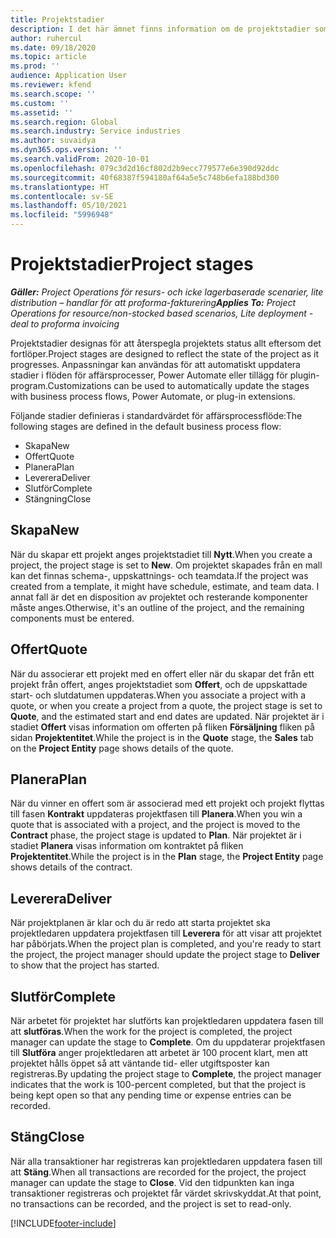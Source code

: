 ```yaml
---
title: Projektstadier
description: I det här ämnet finns information om de projektstadier som är tillgängliga i Microsoft Dynamics Project Operations.
author: ruhercul
ms.date: 09/18/2020
ms.topic: article
ms.prod: ''
audience: Application User
ms.reviewer: kfend
ms.search.scope: ''
ms.custom: ''
ms.assetid: ''
ms.search.region: Global
ms.search.industry: Service industries
ms.author: suvaidya
ms.dyn365.ops.version: ''
ms.search.validFrom: 2020-10-01
ms.openlocfilehash: 079c3d2d16cf802d2b9ecc779577e6e390d92ddc
ms.sourcegitcommit: 40f68387f594180af64a5e5c748b6efa188bd300
ms.translationtype: HT
ms.contentlocale: sv-SE
ms.lasthandoff: 05/10/2021
ms.locfileid: "5996948"
---
```

# <a name="project-stages"></a><span data-ttu-id="b5b5f-103">Projektstadier</span><span class="sxs-lookup"><span data-stu-id="b5b5f-103">Project stages</span></span>

<span data-ttu-id="b5b5f-104">_**Gäller:** Project Operations för resurs- och icke lagerbaserade scenarier, lite distribution – handlar för att proforma-fakturering_</span><span class="sxs-lookup"><span data-stu-id="b5b5f-104">_**Applies To:** Project Operations for resource/non-stocked based scenarios, Lite deployment - deal to proforma invoicing_</span></span>

<span data-ttu-id="b5b5f-105">Projektstadier designas för att återspegla projektets status allt eftersom det fortlöper.</span><span class="sxs-lookup"><span data-stu-id="b5b5f-105">Project stages are designed to reflect the state of the project as it progresses.</span></span> <span data-ttu-id="b5b5f-106">Anpassningar kan användas för att automatiskt uppdatera stadier i flöden för affärsprocesser, Power Automate eller tillägg för plugin-program.</span><span class="sxs-lookup"><span data-stu-id="b5b5f-106">Customizations can be used to automatically update the stages with business process flows, Power Automate, or plug-in extensions.</span></span>

<span data-ttu-id="b5b5f-107">Följande stadier definieras i standardvärdet för affärsprocessflöde:</span><span class="sxs-lookup"><span data-stu-id="b5b5f-107">The following stages are defined in the default business process flow:</span></span>

- <span data-ttu-id="b5b5f-108">Skapa</span><span class="sxs-lookup"><span data-stu-id="b5b5f-108">New</span></span>
- <span data-ttu-id="b5b5f-109">Offert</span><span class="sxs-lookup"><span data-stu-id="b5b5f-109">Quote</span></span>
- <span data-ttu-id="b5b5f-110">Planera</span><span class="sxs-lookup"><span data-stu-id="b5b5f-110">Plan</span></span>
- <span data-ttu-id="b5b5f-111">Leverera</span><span class="sxs-lookup"><span data-stu-id="b5b5f-111">Deliver</span></span>
- <span data-ttu-id="b5b5f-112">Slutför</span><span class="sxs-lookup"><span data-stu-id="b5b5f-112">Complete</span></span>
- <span data-ttu-id="b5b5f-113">Stängning</span><span class="sxs-lookup"><span data-stu-id="b5b5f-113">Close</span></span> 

## <a name="new"></a><span data-ttu-id="b5b5f-114">Skapa</span><span class="sxs-lookup"><span data-stu-id="b5b5f-114">New</span></span>

<span data-ttu-id="b5b5f-115">När du skapar ett projekt anges projektstadiet till **Nytt**.</span><span class="sxs-lookup"><span data-stu-id="b5b5f-115">When you create a project, the project stage is set to **New**.</span></span> <span data-ttu-id="b5b5f-116">Om projektet skapades från en mall kan det finnas schema-, uppskattnings- och teamdata.</span><span class="sxs-lookup"><span data-stu-id="b5b5f-116">If the project was created from a template, it might have schedule, estimate, and team data.</span></span> <span data-ttu-id="b5b5f-117">I annat fall är det en disposition av projektet och resterande komponenter måste anges.</span><span class="sxs-lookup"><span data-stu-id="b5b5f-117">Otherwise, it's an outline of the project, and the remaining components must be entered.</span></span>

## <a name="quote"></a><span data-ttu-id="b5b5f-118">Offert</span><span class="sxs-lookup"><span data-stu-id="b5b5f-118">Quote</span></span>

<span data-ttu-id="b5b5f-119">När du associerar ett projekt med en offert eller när du skapar det från ett projekt från offert, anges projektstadiet som **Offert**, och de uppskattade start- och slutdatumen uppdateras.</span><span class="sxs-lookup"><span data-stu-id="b5b5f-119">When you associate a project with a quote, or when you create a project from a quote, the project stage is set to **Quote**, and the estimated start and end dates are updated.</span></span> <span data-ttu-id="b5b5f-120">När projektet är i stadiet **Offert** visas information om offerten på fliken **Försäljning** fliken på sidan **Projektentitet**.</span><span class="sxs-lookup"><span data-stu-id="b5b5f-120">While the project is in the **Quote** stage, the **Sales** tab on the **Project Entity** page shows details of the quote.</span></span>

## <a name="plan"></a><span data-ttu-id="b5b5f-121">Planera</span><span class="sxs-lookup"><span data-stu-id="b5b5f-121">Plan</span></span>

<span data-ttu-id="b5b5f-122">När du vinner en offert som är associerad med ett projekt och projekt flyttas till fasen **Kontrakt** uppdateras projektfasen till **Planera**.</span><span class="sxs-lookup"><span data-stu-id="b5b5f-122">When you win a quote that is associated with a project, and the project is moved to the **Contract** phase, the project stage is updated to **Plan**.</span></span> <span data-ttu-id="b5b5f-123">När projektet är i stadiet **Planera** visas information om kontraktet på fliken **Projektentitet**.</span><span class="sxs-lookup"><span data-stu-id="b5b5f-123">While the project is in the **Plan** stage, the **Project Entity** page shows details of the contract.</span></span>

## <a name="deliver"></a><span data-ttu-id="b5b5f-124">Leverera</span><span class="sxs-lookup"><span data-stu-id="b5b5f-124">Deliver</span></span>

<span data-ttu-id="b5b5f-125">När projektplanen är klar och du är redo att starta projektet ska projektledaren uppdatera projektfasen till **Leverera** för att visar att projektet har påbörjats.</span><span class="sxs-lookup"><span data-stu-id="b5b5f-125">When the project plan is completed, and you're ready to start the project, the project manager should update the project stage to **Deliver** to show that the project has started.</span></span>

## <a name="complete"></a><span data-ttu-id="b5b5f-126">Slutför</span><span class="sxs-lookup"><span data-stu-id="b5b5f-126">Complete</span></span> 

<span data-ttu-id="b5b5f-127">När arbetet för projektet har slutförts kan projektledaren uppdatera fasen till att **slutföras**.</span><span class="sxs-lookup"><span data-stu-id="b5b5f-127">When the work for the project is completed, the project manager can update the stage to **Complete**.</span></span> <span data-ttu-id="b5b5f-128">Om du uppdaterar projektfasen till **Slutföra** anger projektledaren att arbetet är 100 procent klart, men att projektet hålls öppet så att väntande tid- eller utgiftsposter kan registreras.</span><span class="sxs-lookup"><span data-stu-id="b5b5f-128">By updating the project stage to **Complete**, the project manager indicates that the work is 100-percent completed, but that the project is being kept open so that any pending time or expense entries can be recorded.</span></span>

## <a name="close"></a><span data-ttu-id="b5b5f-129">Stäng</span><span class="sxs-lookup"><span data-stu-id="b5b5f-129">Close</span></span>

<span data-ttu-id="b5b5f-130">När alla transaktioner har registreras kan projektledaren uppdatera fasen till att **Stäng**.</span><span class="sxs-lookup"><span data-stu-id="b5b5f-130">When all transactions are recorded for the project, the project manager can update the stage to **Close**.</span></span> <span data-ttu-id="b5b5f-131">Vid den tidpunkten kan inga transaktioner registreras och projektet får värdet skrivskyddat.</span><span class="sxs-lookup"><span data-stu-id="b5b5f-131">At that point, no transactions can be recorded, and the project is set to read-only.</span></span>



[!INCLUDE[footer-include](../includes/footer-banner.md)]